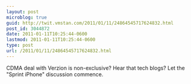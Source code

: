 ```yaml
---
layout: post
microblog: true
guid: http://twit.vmstan.com/2011/01/11/24864545717624832.html
post_id: 3044872
date: 2011-01-11T10:25:44-0600
lastmod: 2011-01-11T10:25:44-0600
type: post
url: /2011/01/11/24864545717624832.html
---
```

CDMA deal with Verzion is non-exclusive? Hear that tech blogs? Let the "Sprint iPhone" discussion commence.
